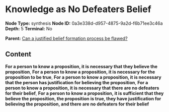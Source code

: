 # Knowledge as No Defeaters Belief

**Node Type:** synthesis
**Node ID:** 0a3e338d-d957-4875-9a2d-f6b71ee3c46a
**Depth:** 5
**Terminal:** No

**Parent:** [Can a justified belief formation process be flawed?](can-a-justified-belief-formation-process-be-flawed-antithesis-ab1cb382-c84c-42a3-8ff9-dd7f409d9613.md)

## Content

**For a person to know a proposition, it is necessary that they believe the proposition**, **For a person to know a proposition, it is necessary for the proposition to be true**, **For a person to know a proposition, it is necessary that the person has justification for believing the proposition**, **For a person to know a proposition, it is necessary that there are no defeaters for their belief**, **For a person to know a proposition, it is sufficient that they believe the proposition, the proposition is true, they have justification for believing the proposition, and there are no defeaters for their belief**
